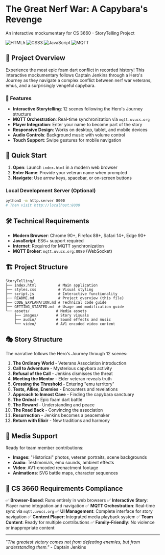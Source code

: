 # The Great Nerf War: A Capybara's Revenge

An interactive mockumentary for CS 3660 - StoryTelling Project

![HTML5](https://img.shields.io/badge/HTML5-E34F26?logo=html5&logoColor=white)
![CSS3](https://img.shields.io/badge/CSS3-1572B6?logo=css3&logoColor=white)
![JavaScript](https://img.shields.io/badge/JavaScript-F7DF1E?logo=javascript&logoColor=black)
![MQTT](https://img.shields.io/badge/MQTT-3C5280?logo=eclipsemosquitto&logoColor=white)

## 📖 Project Overview

Experience the most epic foam dart conflict in recorded history! This interactive mockumentary follows Captain Jenkins through a Hero's Journey as they navigate a complex conflict between nerf war veterans, emus, and a surprisingly vengeful capybara.

### 🎯 Features

- **Interactive Storytelling**: 12 scenes following the Hero's Journey structure
- **MQTT Orchestration**: Real-time synchronization via `mqtt.uvucs.org`
- **Player Integration**: Enter your name to become part of the story
- **Responsive Design**: Works on desktop, tablet, and mobile devices
- **Audio Controls**: Background music with volume control
- **Touch Support**: Swipe gestures for mobile navigation

## 🚀 Quick Start

1. **Open**: Launch `index.html` in a modern web browser
2. **Enter Name**: Provide your veteran name when prompted
3. **Navigate**: Use arrow keys, spacebar, or on-screen buttons

### Local Development Server (Optional)

```bash
python3 -m http.server 8000
# Then visit http://localhost:8000
```

## 🛠️ Technical Requirements

- **Modern Browser**: Chrome 90+, Firefox 88+, Safari 14+, Edge 90+
- **JavaScript**: ES6+ support required
- **Internet**: Required for MQTT synchronization
- **MQTT Broker**: `mqtt.uvucs.org:8080` (WebSocket)

## 🏗️ Project Structure

```
StoryTelling/
├── index.html          # Main application
├── styles.css          # Visual styling
├── script.js           # Interactive functionality
├── README.md           # Project overview (this file)
├── CODE_EXPLANATION.md # Technical code guide
├── GETTING_STARTED.md  # Usage and modification guide
└── assets/            # Media assets
    ├── images/        # Story visuals
    ├── audio/         # Sound effects and music
    └── video/         # AV1 encoded video content
```

## 🎭 Story Structure

The narrative follows the Hero's Journey through 12 scenes:

1. **The Ordinary World** - Veterans Association introduction
2. **Call to Adventure** - Mysterious capybara activity
3. **Refusal of the Call** - Jenkins dismisses the threat
4. **Meeting the Mentor** - Elder veteran reveals truth
5. **Crossing the Threshold** - Entering "emu territory"
6. **Tests, Allies, Enemies** - Encounters and revelations
7. **Approach to Inmost Cave** - Finding the capybara sanctuary
8. **The Ordeal** - Epic foam dart battle
9. **The Reward** - Understanding and peace
10. **The Road Back** - Convincing the association
11. **Resurrection** - Jenkins becomes a peacemaker
12. **Return with Elixir** - New traditions and harmony

## 🎨 Media Support

Ready for team member contributions:

- **Images**: "Historical" photos, veteran portraits, scene backgrounds
- **Audio**: Testimonials, emu sounds, ambient effects
- **Video**: AV1-encoded reenactment footage
- **Animations**: SVG battle maps, character sequences

## 🎯 CS 3660 Requirements Compliance

✅ **Browser-Based**: Runs entirely in web browsers
✅ **Interactive Story**: Player name integration and navigation
✅ **MQTT Orchestration**: Real-time sync via `mqtt.uvucs.org`
✅ **UI Management**: Complete interface for story navigation
✅ **Content Player**: Integrated media playback system
✅ **Team Content**: Ready for multiple contributions
✅ **Family-Friendly**: No violence or inappropriate content

---

*"The greatest victory comes not from defeating enemies, but from understanding them."* - Captain Jenkins
